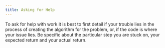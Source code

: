 ```yaml
---
title: Asking for Help
---
```


To ask for help with work it is best to first detail if your trouble lies in the process of creating the algorithm for the problem, or, if the code is where your issue lies.  Be specific about the particular step you are stuck on, your expected return and your actual return.


